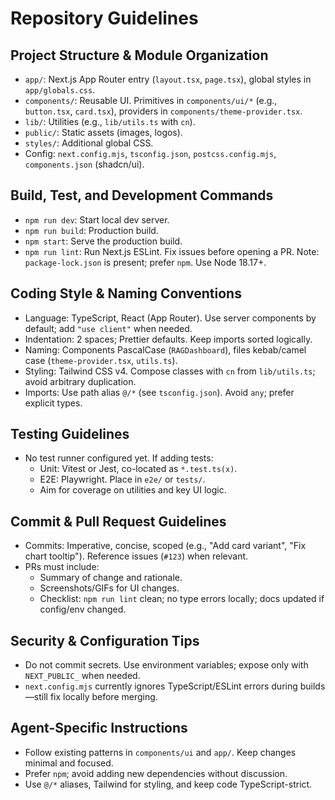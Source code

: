 # Repository Guidelines

## Project Structure & Module Organization
- `app/`: Next.js App Router entry (`layout.tsx`, `page.tsx`), global styles in `app/globals.css`.
- `components/`: Reusable UI. Primitives in `components/ui/*` (e.g., `button.tsx`, `card.tsx`), providers in `components/theme-provider.tsx`.
- `lib/`: Utilities (e.g., `lib/utils.ts` with `cn`).
- `public/`: Static assets (images, logos).
- `styles/`: Additional global CSS.
- Config: `next.config.mjs`, `tsconfig.json`, `postcss.config.mjs`, `components.json` (shadcn/ui).

## Build, Test, and Development Commands
- `npm run dev`: Start local dev server.
- `npm run build`: Production build.
- `npm start`: Serve the production build.
- `npm run lint`: Run Next.js ESLint. Fix issues before opening a PR.
Note: `package-lock.json` is present; prefer `npm`. Use Node 18.17+.

## Coding Style & Naming Conventions
- Language: TypeScript, React (App Router). Use server components by default; add `"use client"` when needed.
- Indentation: 2 spaces; Prettier defaults. Keep imports sorted logically.
- Naming: Components PascalCase (`RAGDashboard`), files kebab/camel case (`theme-provider.tsx`, `utils.ts`).
- Styling: Tailwind CSS v4. Compose classes with `cn` from `lib/utils.ts`; avoid arbitrary duplication.
- Imports: Use path alias `@/*` (see `tsconfig.json`). Avoid `any`; prefer explicit types.

## Testing Guidelines
- No test runner configured yet. If adding tests:
  - Unit: Vitest or Jest, co-located as `*.test.ts(x)`.
  - E2E: Playwright. Place in `e2e/` or `tests/`.
  - Aim for coverage on utilities and key UI logic.

## Commit & Pull Request Guidelines
- Commits: Imperative, concise, scoped (e.g., "Add card variant", "Fix chart tooltip"). Reference issues (`#123`) when relevant.
- PRs must include:
  - Summary of change and rationale.
  - Screenshots/GIFs for UI changes.
  - Checklist: `npm run lint` clean; no type errors locally; docs updated if config/env changed.

## Security & Configuration Tips
- Do not commit secrets. Use environment variables; expose only with `NEXT_PUBLIC_` when needed.
- `next.config.mjs` currently ignores TypeScript/ESLint errors during builds—still fix locally before merging.

## Agent-Specific Instructions
- Follow existing patterns in `components/ui` and `app/`. Keep changes minimal and focused.
- Prefer `npm`; avoid adding new dependencies without discussion.
- Use `@/*` aliases, Tailwind for styling, and keep code TypeScript-strict.
